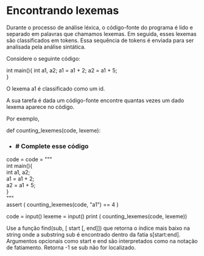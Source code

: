 # Encontrando lexemas

Durante o processo de análise léxica, o código-fonte do programa é lido e separado em palavras que chamamos lexemas. Em seguida, esses lexemas são classificados em tokens. Essa sequência de tokens é enviada para ser analisada pela análise sintática.

Considere o seguinte código:

int main(){
  int a1, a2;
  a1 = a1 + 2;
  a2 = a1 + 5;  
}

O lexema a1 é classificado como um id.

A sua tarefa é dada um código-fonte encontre quantas vezes um dado lexema aparece no código.

Por exemplo,

def counting_lexemes(code, lexeme):
 - ### \# Complete esse código

code = code = """<br />
int main(){<br />
  int a1, a2;<br />
  a1 = a1 + 2;  <br />
  a2 = a1 + 5;  <br />
}<br />
""" <br />
assert ( counting_lexemes(code, "a1") == 4 )

code = input()
lexeme = input()
print ( counting_lexemes(code, lexeme))

Use a função find(sub, [ start [, end]]) que retorna o índice mais baixo na string onde a substring sub é encontrado dentro da fatia s[start:end]. Argumentos opcionais como start e end são interpretados como na notação de fatiamento. Retorna -1 se sub não for localizado.
